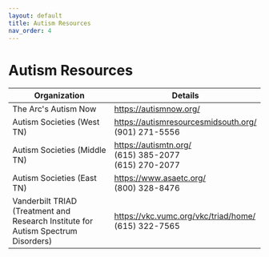 ```yaml
---
layout: default
title: Autism Resources
nav_order: 4
---
```

# Autism Resources

| Organization | Details |
|---|---|
| The Arc's Autism Now | https://autismnow.org/ |
| Autism Societies (West TN) | https://autismresourcesmidsouth.org/<br>(901) 271-5556 |
| Autism Societies (Middle TN) | https://autismtn.org/<br>(615) 385-2077<br>(615) 270-2077 |
| Autism Societies (East TN) | https://www.asaetc.org/<br>(800) 328-8476 |
| Vanderbilt TRIAD (Treatment and Research Institute for Autism Spectrum Disorders) | https://vkc.vumc.org/vkc/triad/home/<br>(615) 322-7565 |